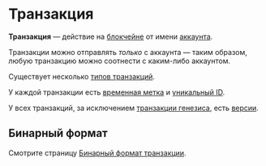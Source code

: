 # Транзакция

**Транзакция** — действие на [блокчейне](/ru/blockchain/blockchain) от имени [аккаунта](/ru/blockchain/account).

Транзакции можно отправлять _только_ с аккаунта — таким образом, любую транзакцию можно соотнести с каким-либо аккаунтом.

Cуществует несколько [типов транзакций](/ru/blockchain/transaction-type).

У каждой транзакции есть [временная метка](/ru/blockchain/transaction/transaction-timestamp) и [уникальный ID](/ru/blockchain/transaction/transaction-id).

У всех транзакций, за исключением [транзакции генезиса](/ru/blockchain/transaction-type/genesis-transaction), есть [версии](/ru/blockchain/transaction/transaction-version).

## Бинарный формат

Смотрите страницу [Бинарный формат транзакции](/ru/blockchain/binary-format/transaction-binary-format).
